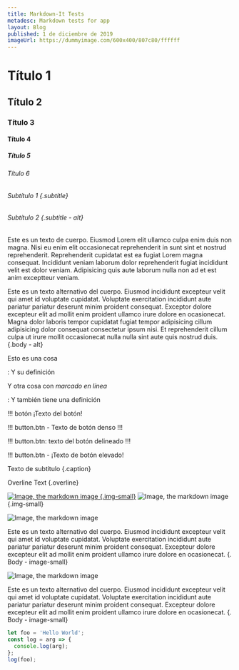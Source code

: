 ```yaml
---
title: Markdown-It Tests
metadesc: Markdown tests for app
layout: Blog
published: 1 de diciembre de 2019
imageUrl: https://dummyimage.com/600x400/807c80/ffffff
---
```


# Título 1

## Título 2

### Título 3

#### Título 4

##### Título 5

###### Título 6

###### Subtítulo 1 {.subtitle}

###### Subtítulo 2 {.subtitle - alt}

Este es un texto de cuerpo. Eiusmod Lorem elit ullamco culpa enim duis non magna. Nisi eu enim elit occasionecat reprehenderit in sunt sint et nostrud reprehenderit. Reprehenderit cupidatat est ea fugiat Lorem magna consequat. Incididunt veniam laborum dolor reprehenderit fugiat incididunt velit est dolor veniam. Adipisicing quis aute laborum nulla non ad et est anim exceptteur veniam.

Este es un texto alternativo del cuerpo. Eiusmod incididunt excepteur velit qui amet id voluptate cupidatat. Voluptate exercitation incididunt aute pariatur pariatur deserunt minim proident consequat. Exceptor dolore excepteur elit ad mollit enim proident ullamco irure dolore en ocasionecat. Magna dolor laboris tempor cupidatat fugiat tempor adipisicing cillum adipisicing dolor consequat consectetur ipsum nisi. Et reprehenderit cillum culpa ut irure mollit occasionecat nulla nulla sint aute quis nostrud duis. {.body - alt}

Esto es una cosa

: Y su definición

Y otra cosa con *marcado en línea*

: Y también tiene una definición

!!! botón ¡Texto del botón!

!!! button.btn - Texto de botón denso !!!

!!! button.btn: texto del botón delineado !!!

!!! button.btn - ¡Texto de botón elevado!

Texto de subtítulo {.caption}

Overline Text {.overline}

[![Image, the markdown image](../../../lang/en/{{imageUrl}} "Imagen ficticia") {.img-small}](https://www.google.com/) ![Image, the markdown image](https://dummyimage.com/600x400/000/fff "Imagen ficticia") {.img-small}

<div class="test-card" markdown="1">
</div>

![Image, the markdown image](/images/image.png "Dummy image")

Este es un texto alternativo del cuerpo. Eiusmod incididunt excepteur velit qui amet id voluptate cupidatat. Voluptate exercitation incididunt aute pariatur pariatur deserunt minim proident consequat. Excepteur dolore excepteur elit ad mollit enim proident ullamco irure dolore en ocasionecat. {. Body - image-small}




<div class="test-card" markdown="1">
</div>

![Image, the markdown image](https://dummyimage.com/600x400/000/fff "Dummy image")

Este es un texto alternativo del cuerpo. Eiusmod incididunt excepteur velit qui amet id voluptate cupidatat. Voluptate exercitation incididunt aute pariatur pariatur deserunt minim proident consequat. Excepteur dolore excepteur elit ad mollit enim proident ullamco irure dolore en ocasionecat. {. Body - image-small}




```js
let foo = 'Hello World';
const log = arg => {
  console.log(arg);
};
log(foo);
```

